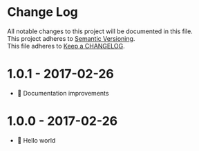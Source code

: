 # Change Log

All notable changes to this project will be documented in this file.  
This project adheres to [Semantic Versioning](http://semver.org/).  
This file adheres to [Keep a CHANGELOG](http://keepachangelog.com/).

# 1.0.1 - 2017-02-26

- :memo: Documentation improvements

# 1.0.0 - 2017-02-26

- :tada: Hello world
